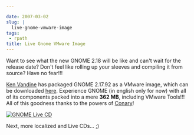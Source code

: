 ```yaml
---

date: 2007-03-02
slug: |
  live-gnome-vmware-image
tags:
 - rpath
title: Live Gnome VMware Image
---
```


Want to see what the new GNOME 2.18 will be like and can't wait for the
release date? Don't feel like rolling up your sleeves and compiling it
from source? Have no fear!!!

[Ken Vandine](http://ken.vandine.org/?p=215) has packaged GNOME 2.17.92
as a VMware image, which can be downloaded
[here](http://www.rpath.org/rbuilder/project/foresight/release?id=5402).
Experience GNOME (in english only for now) with all of its components
packed into a mere **362 MB**, including VMware Tools!!! All of this
goodness thanks to the powers of
[Conary](http://wiki.rpath.com/wiki/Conary)!

[![GNOME Live
CD](http://farm1.static.flickr.com/133/408054312_b1bb6063b2.jpg)](http://www.flickr.com/photos/25563799@N00/408054312/)

Next, more localized and Live CDs... ;)

